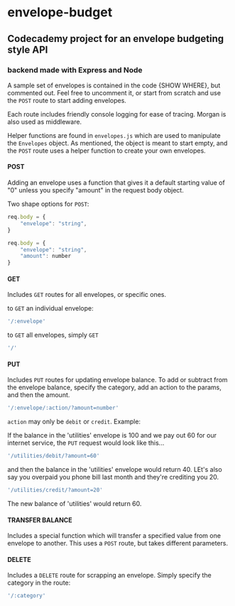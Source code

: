 # envelope-budget

## Codecademy project for an envelope budgeting style API 

### backend  made with Express and Node

A sample set of envelopes is contained in the code {SHOW WHERE}, but commented out. Feel free to uncomment it, or start from scratch and use the `POST` route to start adding envelopes.

Each route includes friendly console logging for ease of tracing. Morgan is also used as middleware.

Helper functions are found in `envelopes.js` which are used to manipulate the `Envelopes` object. As mentioned, the object is meant to start empty, and the ``POST`` route uses a helper function to create your own envelopes.

#### POST
Adding an envelope uses a function that gives it a default starting value of "0" unless you specify "amount" in the request body object.

Two shape options for `POST`:
```javascript
req.body = {
    "envelope": "string", 
}

req.body = {
    "envelope": "string", 
    "amount": number
}
```

#### GET
Includes `GET` routes for all envelopes, or specific ones.

to `GET` an individual envelope:
```javascript
'/:envelope'
```
to `GET` all envelopes, simply `GET` 
```javascript
'/'
```
#### PUT
Includes `PUT` routes for updating envelope balance.
To add or subtract from the envelope balance, specify the category, add an action to the params, and then the amount.

```javascript
'/:envelope/:action/?amount=number'
```
`action` may only be `debit` or `credit`. Example:

If the balance in the 'utilities' envelope is 100 and we pay out 60 for our internet service, the `PUT` request would look like this...
```javascript
'/utilities/debit/?amount=60'
```
and then the balance in the 'utilities' envelope would return 40. LEt's also say you overpaid you phone bill last month and they're crediting you 20.
```javascript
'/utilities/credit/?amount=20'
```
The new balance of 'utilities' would return 60.

#### TRANSFER BALANCE
Includes a special function which will transfer a specified value from one envelope to another. This uses a `POST` route, but takes different parameters.

#### DELETE
Includes a `DELETE` route for scrapping an envelope. Simply specify the category in the route:
```javascript
'/:category'
```

